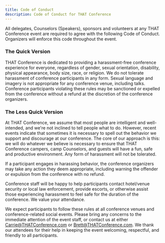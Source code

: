 ```yaml
---
title: Code of Conduct
description: Code of Conduct for THAT Conference
---
```


All delegates, Counselors (Speakers), sponsors and volunteers at any THAT Conference event are required to agree with the following Code of Conduct. Organizers will enforce this code throughout the event.

### The Quick Version

THAT Conference is dedicated to providing a harassment-free conference experience for everyone, regardless of gender, sexual orientation, disability, physical appearance, body size, race, or religion. We do not tolerate harassment of conference participants in any form. Sexual language and imagery is not appropriate for any conference venue, including talks. Conference participants violating these rules may be sanctioned or expelled from the
conference without a refund at the discretion of the conference organizers.

### The Less Quick Version

At THAT Conference, we assume that most people are intelligent and well-intended, and we're not inclined to tell people what to do. However, recent events indicate that sometimes it is necessary to spell out the behavior we support and discourage at our conference. The core of our approach is this: we will do whatever we believe is necessary to ensure that THAT Conference campers, camp Counselors, and guests will have a fun, safe and productive environment. Any form of harassment will not be tolerated.

If a participant engages in harassing behavior, the conference organizers may take any action they deem appropriate, including warning the offender or expulsion from the conference with no refund.

Conference staff will be happy to help participants contact hotel/venue security or local law enforcement, provide escorts, or otherwise assist those experiencing harassment to feel safe for the duration of the conference. We value your attendance.

We expect participants to follow these rules at all conference venues and conference-related social events. Please bring any concerns to the immediate attention of the event staff, or contact us at either [Carrie@THATConference.com](mailto:Carrie@THATConference.com) or [Brett@THATConference.com](mailto:Brett@THATConference.com). We thank our attendees for their help in keeping the event welcoming, respectful, and friendly to all participants.
